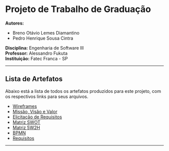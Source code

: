 # Projeto de Trabalho de Graduação

**Autores:**

- Breno Otávio Lemes Diamantino
- Pedro Henrique Sousa Cintra

**Disciplina:** Engenharia de Software III  
**Professor:** Alessandro Fukuta  
**Instituição:** Fatec Franca - SP

---

## Lista de Artefatos

Abaixo está a lista de todos os artefatos produzidos para este projeto, com os respectivos links para seus arquivos.

- [Wireframes](./Artefatos/wireframes/)
- [Missão, Visão e Valor](./Artefatos/MVV/)
- [Elicitação de Requisitos](./Artefatos/PR_RQ/)
- [Matriz SWOT](./Artefatos/Matriz_SWOT/)
- [Matriz 5W2H](./Artefatos/5W2H/)
- [BPMN](./Artefatos//BPMN/)
- [Requisitos](./Artefatos/REQUISITOS/)

---
